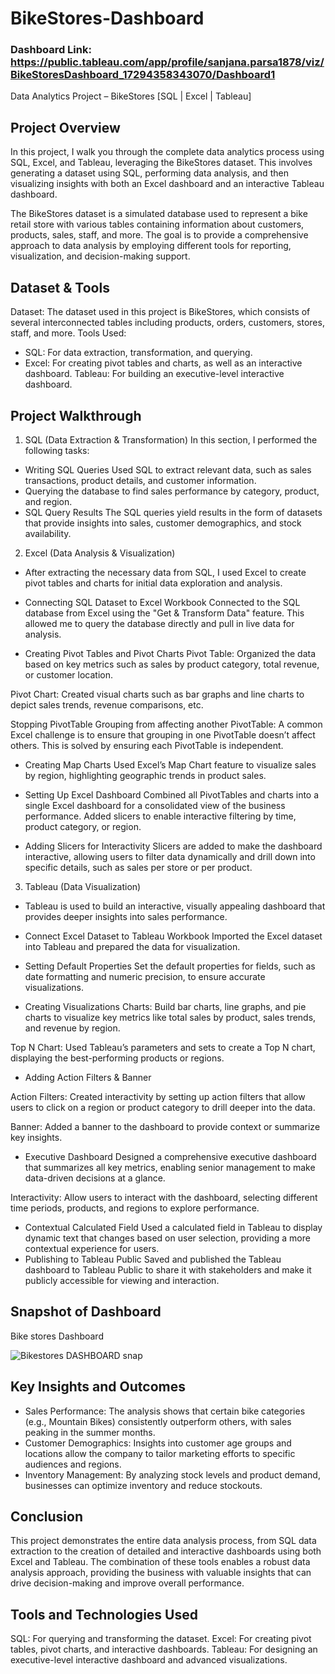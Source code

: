 # BikeStores-Dashboard

### Dashboard Link: https://public.tableau.com/app/profile/sanjana.parsa1878/viz/BikeStoresDashboard_17294358343070/Dashboard1

Data Analytics Project – BikeStores [SQL | Excel | Tableau]

## Project Overview

In this project, I walk you through the complete data analytics process using SQL, Excel, and Tableau, leveraging the BikeStores dataset. This involves generating a dataset using SQL, performing data analysis, and then visualizing insights with both an Excel dashboard and an interactive Tableau dashboard.

The BikeStores dataset is a simulated database used to represent a bike retail store with various tables containing information about customers, products, sales, staff, and more. The goal is to provide a comprehensive approach to data analysis by employing different tools for reporting, visualization, and decision-making support.

## Dataset & Tools

Dataset: The dataset used in this project is BikeStores, which consists of several interconnected tables including products, orders, customers, stores, staff, and more.
Tools Used:
- SQL: For data extraction, transformation, and querying.
- Excel: For creating pivot tables and charts, as well as an interactive dashboard.
Tableau: For building an executive-level interactive dashboard.

## Project Walkthrough

1. SQL  (Data Extraction & Transformation)
In this section, I performed the following tasks:

- Writing SQL Queries
Used SQL to extract relevant data, such as sales transactions, product details, and customer information.
- Querying the database to find sales performance by category, product, and region.
- SQL Query Results
The SQL queries yield results in the form of datasets that provide insights into sales, customer demographics, and stock availability.

2. Excel (Data Analysis & Visualization)
- After extracting the necessary data from SQL, I used Excel to create pivot tables and charts for initial data exploration and analysis.

- Connecting SQL Dataset to Excel Workbook 
Connected to the SQL database from Excel using the "Get & Transform Data" feature. This allowed me to query the database directly and pull in live data for analysis.

- Creating Pivot Tables and Pivot Charts 
Pivot Table: Organized the data based on key metrics such as sales by product category, total revenue, or customer location.

Pivot Chart: Created visual charts such as bar graphs and line charts to depict sales trends, revenue comparisons, etc.

Stopping PivotTable Grouping from affecting another PivotTable: A common Excel challenge is to ensure that grouping in one PivotTable doesn’t affect others. This is solved by ensuring each PivotTable is independent.

- Creating Map Charts 
Used Excel’s Map Chart feature to visualize sales by region, highlighting geographic trends in product sales.
- Setting Up Excel Dashboard
Combined all PivotTables and charts into a single Excel dashboard for a consolidated view of the business performance.
Added slicers to enable interactive filtering by time, product category, or region.

- Adding Slicers for Interactivity
Slicers are added to make the dashboard interactive, allowing users to filter data dynamically and drill down into specific details, such as sales per store or per product.


3. Tableau (Data Visualization)
- Tableau is used to build an interactive, visually appealing dashboard that provides deeper insights into sales performance.

- Connect Excel Dataset to Tableau Workbook 
Imported the Excel dataset into Tableau and prepared the data for visualization.

- Setting Default Properties
Set the default properties for fields, such as date formatting and numeric precision, to ensure accurate visualizations.

- Creating Visualizations
Charts: Build bar charts, line graphs, and pie charts to visualize key metrics like total sales by product, sales trends, and revenue by region.

Top N Chart: Used Tableau’s parameters and sets to create a Top N chart, displaying the best-performing products or regions.

- Adding Action Filters & Banner 

Action Filters: Created interactivity by setting up action filters that allow users to click on a region or product category to drill deeper into the data.

Banner: Added a banner to the dashboard to provide context or summarize key insights.

- Executive Dashboard 
Designed a comprehensive executive dashboard that summarizes all key metrics, enabling senior management to make data-driven decisions at a glance.


Interactivity: Allow users to interact with the dashboard, selecting different time periods, products, and regions to explore performance.

- Contextual Calculated Field
Used a calculated field in Tableau to display dynamic text that changes based on user selection, providing a more contextual experience for users.
- Publishing to Tableau Public
Saved and published the Tableau dashboard to Tableau Public to share it with stakeholders and make it publicly accessible for viewing and interaction.


## Snapshot of Dashboard

Bike stores Dashboard

![Bikestores DASHBOARD snap](https://github.com/user-attachments/assets/6e128f7a-a937-4f6b-8048-a3d93bbf0c27)


## Key Insights and Outcomes
- Sales Performance: The analysis shows that certain bike categories (e.g., Mountain Bikes) consistently outperform others, with sales peaking in the summer months.
- Customer Demographics: Insights into customer age groups and locations allow the company to tailor marketing efforts to specific audiences and regions.
- Inventory Management: By analyzing stock levels and product demand, businesses can optimize inventory and reduce stockouts.


## Conclusion
This project demonstrates the entire data analysis process, from SQL data extraction to the creation of detailed and interactive dashboards using both Excel and Tableau. The combination of these tools enables a robust data analysis approach, providing the business with valuable insights that can drive decision-making and improve overall performance.

## Tools and Technologies Used
SQL: For querying and transforming the dataset.
Excel: For creating pivot tables, pivot charts, and interactive dashboards.
Tableau: For designing an executive-level interactive dashboard and advanced visualizations.
